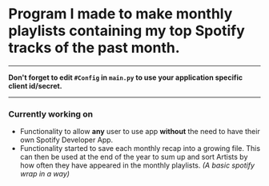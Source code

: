# Program I made to make monthly playlists containing my top Spotify tracks of the past month. 
---

 **Don't forget to edit `#Config` in `main.py` to use your application specific client id/secret.**

---


### Currently working on
  - Functionality to allow **any** user to use app **without** the need to have their own Spotify Developer App.
  - Functionality started to save each monthly recap into a growing file. This can then be used at the end of the year to sum up and sort Artists by how often they have appeared in the monthly playlists. *(A basic spotify wrap in a way)*
